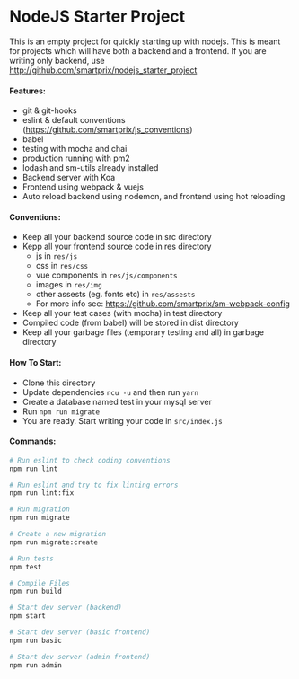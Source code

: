 # NodeJS Starter Project
This is an empty project for quickly starting up with nodejs.
This is meant for projects which will have both a backend and a frontend.
If you are writing only backend, use http://github.com/smartprix/nodejs_starter_project

#### Features:
* git & git-hooks
* eslint & default conventions (https://github.com/smartprix/js_conventions)
* babel
* testing with mocha and chai
* production running with pm2
* lodash and sm-utils already installed
* Backend server with Koa
* Frontend using webpack & vuejs
* Auto reload backend using nodemon, and frontend using hot reloading 

#### Conventions:
* Keep all your backend source code in src directory
* Kepp all your frontend source code in res directory
  * js in `res/js`
  * css in `res/css`
  * vue components in `res/js/components`
  * images in `res/img`
  * other assests (eg. fonts etc) in `res/assests`
  * For more info see: https://github.com/smartprix/sm-webpack-config
* Keep all your test cases (with mocha) in test directory
* Compiled code (from babel) will be stored in dist directory
* Keep all your garbage files (temporary testing and all) in garbage directory

#### How To Start:
* Clone this directory
* Update dependencies `ncu -u` and then run `yarn`
* Create a database named test in your mysql server
* Run `npm run migrate`
* You are ready. Start writing your code in `src/index.js`

#### Commands:
```bash
# Run eslint to check coding conventions
npm run lint

# Run eslint and try to fix linting errors
npm run lint:fix

# Run migration
npm run migrate

# Create a new migration
npm run migrate:create

# Run tests
npm test

# Compile Files
npm run build

# Start dev server (backend)
npm start

# Start dev server (basic frontend)
npm run basic

# Start dev server (admin frontend)
npm run admin
```
